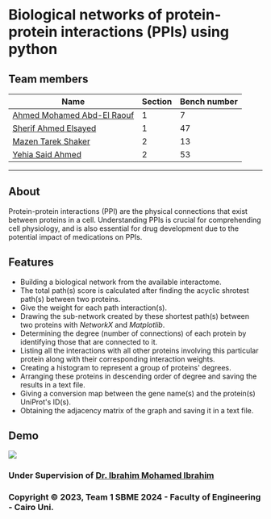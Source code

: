 # Biological networks of protein-protein interactions (PPIs) using python

## Team members
Name| Section | Bench number
--- | --- | --- |
[Ahmed Mohamed Abd-El Raouf](https://github.com/AhmedRaouf481) | 1 | 7
[Sherif Ahmed Elsayed](https://github.com/Sherif-2001) | 1 | 47
[Mazen Tarek Shaker](https://github.com/Mazen-Aboulkhair) | 2 | 13 
[Yehia Said Ahmed](https://github.com/YehiaSAhmed/) | 2 | 53
___
## About
Protein-protein interactions (PPI) are the physical connections that exist between proteins in a cell. Understanding PPIs is crucial for comprehending cell physiology, and is also essential for drug development due to the potential impact of medications on PPIs.
## Features
* Building a biological network from the available interactome.
* The total path(s) score is calculated after finding the acyclic shrotest path(s) between two proteins.
* Give the weight for each path interaction(s).
* Drawing the sub-network created by these shortest path(s) between two proteins with *NetworkX* and *Matplotlib*.
* Determining the degree (number of connections) of each protein by identifying those that are connected to it.
* Listing all the interactions with all other proteins involving this particular protein along with their corresponding interaction weights.
* Creating a histogram to represent a group of proteins' degrees.
* Arranging these proteins in descending order of degree and saving the results in a text file.
* Giving a conversion map between the gene name(s) and the protein(s) UniProt's ID(s).
* Obtaining the adjacency matrix of the graph and saving it in a text file.
## Demo
![](ezgif.com-gif-maker.gif)

### Under Supervision of [Dr. Ibrahim Mohamed Ibrahim](https://github.com/Ibrahim-Youssef)
### Copyright © 2023, Team 1 SBME 2024 - Faculty of Engineering - Cairo Uni. 
